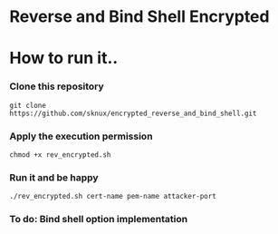 # Reverse and Bind Shell Encrypted

# How to run it..

### Clone this repository
```shell
git clone https://github.com/sknux/encrypted_reverse_and_bind_shell.git
```

### Apply the execution permission
```shell
chmod +x rev_encrypted.sh
```

### Run it and be happy
```shell
./rev_encrypted.sh cert-name pem-name attacker-port 
```

### To do: Bind shell option implementation
